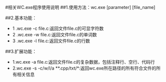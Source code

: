 #相关WC.exe程序使用说明
##1.使用方法：wc.exe [parameter] [file_name]
  
##2.基本功能：  
- 1 .wc.exe -c file.c:返回文件file.c的可显字符数  
- 2 .wc.exe -w file.c:返回文件file.c的单词数
- 3 .wc.exe -l file.c:返回文件file.c的行数
  
##3.扩展功能：
- 1.wc.exe -a file.c:返回文件file.c的复杂数据，包括注释行、空行、代码行  
- 2.wc.exe -s -c/w/l/a **.cpp/txt/*:返回wc.exe所在路径的所有符合文件的所有相关信息